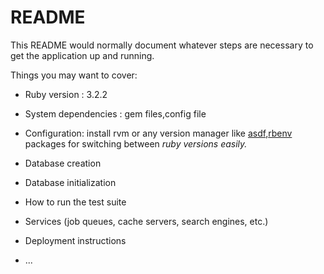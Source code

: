 # README

This README would normally document whatever steps are necessary to get the
application up and running.

Things you may want to cover:

* Ruby version : 3.2.2

* System dependencies : gem files,<imp>config</imp> file

* Configuration: install rvm or any version manager like <u>asdf</u>,<u>rbenv</u> packages for switching between <i>ruby versions easily.</i>

* Database creation

* Database initialization

* How to run the test suite

* Services (job queues, cache servers, search engines, etc.)

* Deployment instructions

* ...
